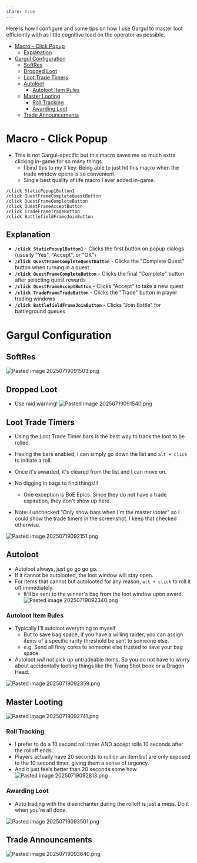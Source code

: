 ```yaml
---
share: true
---
```



Here is how I configure and some tips on how I use Gargul to master loot efficiently with as little cognitive load on the operator as possible.

- [Macro - Click Popup](Gargul%20Settings.md##macro---click-popup)
	- [Explanation](Gargul%20Settings.md##explanation)
- [Gargul Configuration](Gargul%20Settings.md##gargul-configuration)
	- [SoftRes](Gargul%20Settings.md##softres)
	- [Dropped Loot](Gargul%20Settings.md##dropped-loot)
	- [Loot Trade Timers](Gargul%20Settings.md##loot-trade-timers)
	- [Autoloot](Gargul%20Settings.md##autoloot)
		- [Autoloot Item Rules](Gargul%20Settings.md##autoloot-item-rules)
	- [Master Looting](Gargul%20Settings.md##master-looting)
		- [Roll Tracking](Gargul%20Settings.md##roll-tracking)
		- [Awarding Loot](Gargul%20Settings.md##awarding-loot)
	- [Trade Announcements](Gargul%20Settings.md##trade-announcements)


# Macro - Click Popup 
- This is not Gargul-specific but this macro saves me so much extra clicking in-game for so many things.
    - I bind this to my `X` key. Being able to just hit this macro when the trade window opens is so convenient. 
    - Single best quality of life macro I ever added in-game.

```
/click StaticPopup1Button1
/click QuestFrameCompleteQuestButton
/click QuestFrameCompleteButton
/click QuestFrameAcceptButton
/click TradeFrameTradeButton
/click BattlefieldFrameJoinButton
```

## Explanation
- **`/click StaticPopup1Button1`** - Clicks the first button on popup dialogs (usually "Yes", "Accept", or "OK")
- **`/click QuestFrameCompleteQuestButton`** - Clicks the "Complete Quest" button when turning in a quest
- **`/click QuestFrameCompleteButton`** - Clicks the final "Complete" button after selecting quest rewards
- **`/click QuestFrameAcceptButton`** - Clicks "Accept" to take a new quest
- **`/click TradeFrameTradeButton`** - Clicks the "Trade" button in player trading windows
- **`/click BattlefieldFrameJoinButton`** - Clicks "Join Battle" for battleground queues


# Gargul Configuration
## SoftRes
![Pasted image 20250719091503.png](./0%20-%20Attachments/Pasted%20image%2020250719091503.png)

## Dropped Loot
- Use raid warning!
![Pasted image 20250719091540.png](./0%20-%20Attachments/Pasted%20image%2020250719091540.png)

## Loot Trade Timers
- Using the Loot Trade Timer bars is the best way to track the loot to be rolled.
- Having the bars enabled, I can simply go down the list and `alt + click` to initiate a roll. 
- Once it's awarded, it's cleared from the list and I can move on. 
- No digging in bags to find things!!!
    - One exception is BoE Epics. Since they do not have a trade expiration, they don't show up here. 

- Note: I unchecked "Only show bars when I'm the master looter" so I could show the trade timers in the screenshot. I keep that checked otherwise.

![Pasted image 20250719092151.png](./0%20-%20Attachments/Pasted%20image%2020250719092151.png)


## Autoloot
- Autoloot always, just go go go go.
- If it cannot be autolooted, the loot window will stay open. 
- For items that cannot but autolooted for any reason, `alt + click` to roll it off immediately. 
    - It'll be sent to the winner's bag from the loot window upon award.
![Pasted image 20250719092340.png](./0%20-%20Attachments/Pasted%20image%2020250719092340.png)

### Autoloot Item Rules
- Typically I'll autoloot everything to myself. 
    - But to save bag space, if you have a willing raider, you can assign items of a specific rarity threshold be sent to someone else.
    - e.g. Send all firey cores to someone else trusted to save your bag space.
- Autoloot _will not_ pick up untradeable items. So you do not have to worry about accidentally looting things like the Tranq Shot book or a Dragon Head.

![Pasted image 20250719092359.png](./0%20-%20Attachments/Pasted%20image%2020250719092359.png)


## Master Looting
![Pasted image 20250719092741.png](./0%20-%20Attachments/Pasted%20image%2020250719092741.png)

### Roll Tracking
- I prefer to do a 10 second roll timer AND accept rolls 10 seconds after the rolloff ends. 
- Players actually have 20 seconds to roll on an item but are only exposed to the 10 second timer, giving them a sense of urgency. 
- And it just feels better than 20 seconds some how.
![Pasted image 20250719092813.png](./0%20-%20Attachments/Pasted%20image%2020250719092813.png)

### Awarding Loot
- Auto trading with the disenchanter during the rolloff is just a mess. Do it when you're all done.

![Pasted image 20250719093501.png](./0%20-%20Attachments/Pasted%20image%2020250719093501.png)


## Trade Announcements
![Pasted image 20250719093640.png](./0%20-%20Attachments/Pasted%20image%2020250719093640.png)

